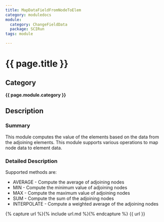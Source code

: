 ```yaml
---
title: MapDataFieldFromNodeToElem
category: moduledocs
module:
  category: ChangeFieldData
  package: SCIRun
tags: module

---
```


# {{ page.title }}

## Category

**{{ page.module.category }}**

## Description

### Summary

This module computes the value of the elements based on the data from the adjoining elements. This module supports various operations to map node data to element data.

### Detailed Description

Supported methods are: 

  * AVERAGE - Compute the average of adjoining nodes 
  * MIN - Compute the minimum value of adjoining nodes
  * MAX - Compute the maximum value of adjoining nodes
  * SUM - Compute the sum of the adjoining nodes
  * INTERPOLATE - Compute a weighted average of the adjoining nodes

{% capture url %}{% include url.md %}{% endcapture %}
{{ url }}
